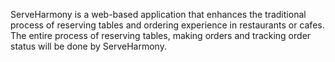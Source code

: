 ServeHarmony is a web-based application that enhances the traditional process of reserving tables and ordering experience in restaurants or cafes. The entire process of reserving tables, making orders and tracking order status will be done by ServeHarmony.
